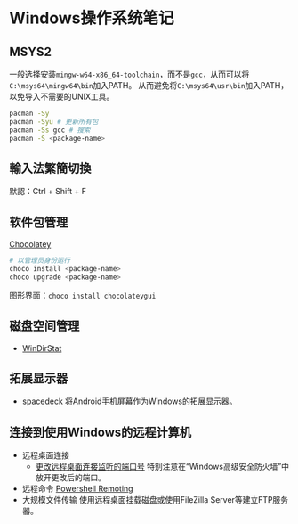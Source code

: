 # Windows操作系统笔记

## MSYS2

一般选择安装`mingw-w64-x86_64-toolchain`，而不是`gcc`，从而可以将`C:\msys64\mingw64\bin`加入PATH。
从而避免将`C:\msys64\usr\bin`加入PATH，以免导入不需要的UNIX工具。

```sh
pacman -Sy
pacman -Syu # 更新所有包
pacman -Ss gcc # 搜索
pacman -S <package-name>
```

## 輸入法繁簡切換

默認：Ctrl + Shift + F

## 软件包管理

[Chocolatey](https://chocolatey.org/)

```ps1
# 以管理员身份运行
choco install <package-name>
choco upgrade <package-name>
```

图形界面：`choco install chocolateygui`

## 磁盘空间管理

- [WinDirStat](https://windirstat.net/)

## 拓展显示器

- [spacedeck](http://spacedesk.com/) 将Android手机屏幕作为Windows的拓展显示器。

## 连接到使用Windows的远程计算机

- 远程桌面连接
  - [更改远程桌面连接监听的端口号](https://docs.microsoft.com/en-us/windows-server/remote/remote-desktop-services/clients/change-listening-port) 特别注意在“Windows高级安全防火墙”中放开更改后的端口。
- 远程命令 [Powershell Remoting](https://docs.microsoft.com/zh-cn/powershell/scripting/learn/remoting/running-remote-commands?view=powershell-6)
- 大规模文件传输 使用远程桌面挂载磁盘或使用FileZilla Server等建立FTP服务器。
